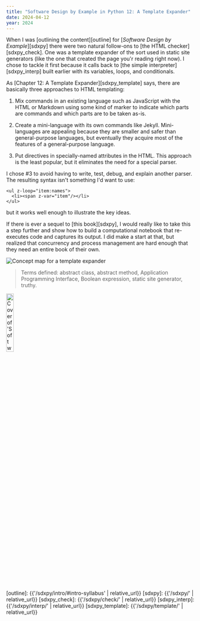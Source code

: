 ```yaml
---
title: "Software Design by Example in Python 12: A Template Expander"
date: 2024-04-12
year: 2024
---
```


When I was [outlining the content][outline] for [*Software Design by Example*][sdxpy]
there were two natural follow-ons to [the HTML checker][sdxpy_check].
One was a template expander of the sort used in static site generators
(like the one that created the page you'r reading right now).
I chose to tackle it first because it calls back to
[the simple interpreter][sdxpy_interp] built earlier
with its variables, loops, and conditionals.

As [Chapter 12: A Template Expander][sdxpy_template] says,
there are basically three approaches to HTML templating:

1.  Mix commands in an existing language such as JavaScript with the HTML or Markdown
    using some kind of marker to indicate which parts are commands
    and which parts are to be taken as-is.

2.  Create a mini-language with its own commands like Jekyll.
    Mini-languages are appealing because they are smaller and safer than general-purpose languages,
    but eventually they acquire most of the features of a general-purpose language.

3.  Put directives in specially-named attributes in the HTML.
    This approach is the least popular,
    but it eliminates the need for a special parser.

I chose #3 to avoid having to write, test, debug, and explain another parser.
The resulting syntax isn't something I'd want to use:

```
<ul z-loop="item:names">
  <li><span z-var="item"/></li>
</ul>
```

but it works well enough to illustrate the key ideas.

If there is ever a sequel to [this book][sdxpy],
I would really like to take this a step further
and show how to build a computational notebook
that re-executes code and captures its output.
I did make a start at that,
but realized that concurrency and process management are hard enough
that they need an entire book of their own.

<img class="centered" src="{{'/sdxpy/template/concept_map.svg' | relative_url}}" alt="Concept map for a template expander"/>

> Terms defined: abstract class, abstract method, Application Programming Interface, Boolean expression, static site generator, truthy.

<a href="https://www.routledge.com/Software-Design-by-Example-A-Tool-Based-Introduction-with-Python/Wilson/p/book/9781032725215"><img src="{{'/sdxpy/sdxpy-cover.png' | relative_url}}" alt="Cover of 'Software Design by Example'" width="20%" class="centered">
</a>

[outline]: {{'/sdxpy/intro/#intro-syllabus' | relative_url}}
[sdxpy]: {{'/sdxpy/' | relative_url}}
[sdxpy_check]: {{'/sdxpy/check/' | relative_url}}
[sdxpy_interp]: {{'/sdxpy/interp/' | relative_url}}
[sdxpy_template]: {{'/sdxpy/template/' | relative_url}}
